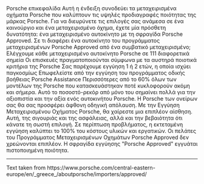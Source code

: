 <p-headline class="p-spacing-mb-32">
  Porsche επικεφαλίδα
</p-headline>

<p-text class="p-spacing-mb-16">
  Αυτή η ένδειξη συνοδεύει τα μεταχειρισμένα οχήματα Porsche που καλύπτουν τις υψηλές προδιαγραφές ποιότητας της μάρκας Porsche. Για να διευρύνετε τις επιλογές σας ανάμεσα σε ένα καινούργιο και ένα μεταχειρισμένο όχημα, έχετε μία πρόσθετη δυνατότητα: ένα μεταχειρισμένο αυτοκίνητο με τη σφραγίδα Porsche Approved.
</p-text>

<p-text class="p-spacing-mb-16">
  Σε τι διαφέρει ένα αυτοκίνητο του προγράμματος μεταχειρισμένων Porsche Approved από ένα συμβατικό μεταχειρισμένο;
</p-text>
 
<p-text-list class="p-spacing-mb-16">
<p-text-list-item>
  Ελέγχουμε κάθε μεταχειρισμένο αυτοκίνητο Porsche σε 111 διαφορετικά σημεία
</p-text-list-item>
<p-text-list-item>
  Οι επισκευές πραγματοποιούνται σύμφωνα με τα αυστηρά ποιοτικά κριτήρια της Porsche
</p-text-list-item>
<p-text-list-item>
  Σας παρέχουμε εγγύηση 1 ή 2 ετών, η οποία ισχύει παγκοσμίως
</p-text-list-item>
<p-text-list-item>
  Επωφελείστε από την εγγύηση του προγράμματος οδικής βοήθειας Porsche Assistance
</p-text-list-item>
</p-text-list>
  
<p-text class="p-spacing-mb-16">
  Περισσότερες από το 60% όλων των μοντέλων της Porsche που κατασκευάστηκαν ποτέ κυκλοφορούν ακόμη και σήμερα. Αυτό το ποσοστό-ρεκόρ από μόνο του σημαίνει πολλά για την αξιοπιστία και την αξία ενός αυτοκινήτου Porsche.
</p-text>

<p-text class="p-spacing-mb-16">
  Η Porsche των ονείρων σας θα σας προσφέρει άφθονη οδηγική απόλαυση. Με την Εγγύηση Μεταχειρισμένου Οχήματος Porsche, θα χαίρεστε μια επιπλέον αίσθηση. Αυτή, της σιγουριάς και της ασφάλειας, αλλά και την βεβαιότητα ότι κάνατε τη σωστή επιλογή. Σε περίπτωση προβλήματος, η εκτεταμένη εγγύηση καλύπτει το 100% του κόστους υλικών και εργατικών. Οι πελάτες του Προγράμματος Μεταχειρισμένων Οχημάτων Porsche Approved δεν χρεώνονται επιπλέον.
</p-text>

<p-text>
  Η σφραγίδα εγγύησης "Porsche Approved" εγγυάται πιστοποιημένη ποιότητα.
</p-text>

--- 

<p-text variant="x-small">
  Text taken from https://www.porsche.com/central-eastern-europe/en/_greece_/aboutporsche/importers/approved/
</p-text>
